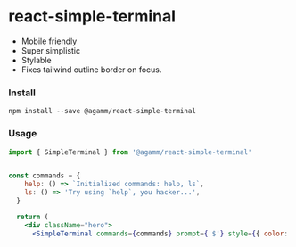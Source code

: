 # react-simple-terminal

- Mobile friendly
- Super simplistic
- Stylable
- Fixes tailwind outline border on focus.

### Install 
`npm install --save @agamm/react-simple-terminal`

### Usage
```jsx
import { SimpleTerminal } from '@agamm/react-simple-terminal'


const commands = {
    help: () => `Initialized commands: help, ls`,
    ls: () => 'Try using `help`, you hacker...',
  }

  return (
    <div className="hero">
      <SimpleTerminal commands={commands} prompt={'$'} style={{ color: '#00ff00' }} />
```
